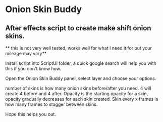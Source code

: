 # Onion Skin Buddy

## After effects script to create make shift onion skins.

** this is not very well tested, works well for what I need it for but your mileage may vary**

Install script into ScriptUI folder, a quick google search will help you with this if you don't know how.

Open the Onion Skin Buddy panel, select layer and choose your options.

number of skins is how many onion skins before/after you need. 4 will create 4 before and 4 after. Opacity is the starting opacity for a skin, opacity gradually decreases for each skin created. Skin every x frames is how many frames to stagger between skins.

Hope this helps you out.
